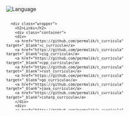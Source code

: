 ![Language](https://github-readme-stats.vercel.app/api/top-langs/?username=permalik&size_weight=0.5&count_weight=0.5&theme=apprentice&card_width=650&langs_count=20&custom_title=Languages&layout=compact)

<svg fill="none" viewBox="0 0 600 300" width="600" height="300" xmlns="http://www.w3.org/2000/svg">
  <foreignObject width="100%" height="100%">
    <div xmlns="http://www.w3.org/1999/xhtml">
      <style>
        .wrapper {
          width: 100%;
          display: flex;
          flex-flow: row nowrap;
        }
        .container {
          display: flex;
          flex-flow: row nowrap;
        }
      </style>

      <div class="wrapper">
        <h2>Links</h2>
        <div class="container">
        <div>
        <a href="https://github.com/permalik/c_curricula" target="_blank">c_curricula</a>
        <a href="https://github.com/permalik/c_curricula" target="_blank">zig_curricula</a>
        <a href="https://github.com/permalik/c_curricula" target="_blank">cpp_curricula</a>
        <a href="https://github.com/permalik/c_curricula" target="_blank">rust_curricula</a>
        <a href="https://github.com/permalik/c_curricula" target="_blank">go_curricula</a>
        <a href="https://github.com/permalik/c_curricula" target="_blank">java_curricula</a>
        <a href="https://github.com/permalik/c_curricula" target="_blank">csharp_curricula</a>
        </div>
        <div>
        <a href="https://github.com/permalik/c_curricula" target="_blank">swift_curricula</a>
        <a href="https://github.com/permalik/c_curricula" target="_blank">kotlin_curricula</a>
        <a href="https://github.com/permalik/c_curricula" target="_blank">python_curricula</a>
        <a href="https://github.com/permalik/c_curricula" target="_blank">lua_curricula</a>
        <a href="https://github.com/permalik/c_curricula" target="_blank">javascript_curricula</a>
        <a href="https://github.com/permalik/c_curricula" target="_blank">haskell_curricula</a>
        </div>
        </div>
      </div>
    </div>
  </foreignObject>
</svg>

<!--
![Language](https://github-readme-stats.vercel.app/api/top-langs/?username=permalik&size_weight=0.5&count_weight=0.5&theme=apprentice&langs_count=20&custom_title=Languages&layout=compact)
-->

<!--
**permalik/permalik** is a ✨ _special_ ✨ repository because its `README.md` (this file) appears on your GitHub profile.

Here are some ideas to get you started:

- 🔭 I’m currently working on ...
- 🌱 I’m currently learning ...
- 👯 I’m looking to collaborate on ...
- 🤔 I’m looking for help with ...
- 💬 Ask me about ...
- 📫 How to reach me: ...
- 😄 Pronouns: ...
- ⚡ Fun fact: ...
-->
